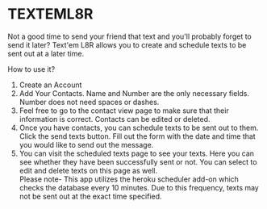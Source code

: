 # TEXTEML8R

Not a good time to send your friend that text and you'll probably forget to send it later? Text'em L8R allows you to create and schedule texts to be sent out at a later time.  

How to use it?

1.  Create an Account
2.  Add Your Contacts.  Name and Number are the only necessary fields.  Number does not need spaces or dashes.
3.  Feel free to go to the contact view page to make sure that their information is correct.  Contacts can be edited or deleted.
4.  Once you have contacts, you can schedule texts to be sent out to them.  Click the send texts button.  Fill out the form with the date and time that you would like to send out the message.
5.  You can visit the scheduled texts page to see your texts.  Here you can see whether they have been successfully sent or not.  You can select to edit and delete texts on this page as well.  
Please note- This app utilizes the heroku scheduler add-on which checks the database every 10 minutes.  Due to this frequency, texts may not be sent out at the exact time specified.
